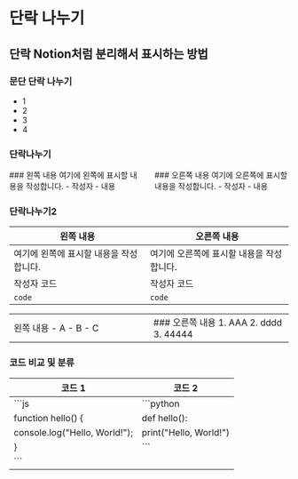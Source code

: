 # 단락 나누기

## 단락 Notion처럼 분리해서 표시하는 방법

### 문단 단락 나누기

- 1
- 2
- 3
- 4


### 단락나누기

<div style="display: flex;">
  <div style="flex: 1; padding-right: 10px;">
    ### 왼쪽 내용
    여기에 왼쪽에 표시할 내용을 작성합니다.
    - 작성자
    - 내용
    
  </div>
  
  <div style="flex: 1; padding-left: 10px;">
    ### 오른쪽 내용
    여기에 오른쪽에 표시할 내용을 작성합니다.
    - 작성자 
    - 내용
    
  </div>
</div>

### 단락나누기2
| 왼쪽 내용 | 오른쪽 내용 |
| --------- | ----------- |
| 여기에 왼쪽에 표시할 내용을 작성합니다. | 여기에 오른쪽에 표시할 내용을 작성합니다. |
| 작성자 코드 | 작성자 코드 |
| ```code ``` | ```code ``` |


<div>
<table style="border:none; width: 100%;">
  <tr>
    <td style="border:none; width: 50%;">
      왼쪽 내용
      - A
      - B
      - C
    </td>
    <td style="border:none; width: 50%;">
      ### 오른쪽 내용
      1. AAA
      2. dddd
      3. 44444
    </td>
  </tr>
</table>
</div>


### 코드 비교 및 분류

| 코드 1 | 코드 2 |
| ------ | ------ |
| ```js | ```python |
| function hello() { | def hello(): |
|   console.log("Hello, World!"); |     print("Hello, World!") |
| } | ``` |
| ``` |

